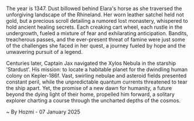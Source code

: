 
The year is 1347.  Dust billowed behind Elara's horse as she traversed the unforgiving landscape of the Rhineland.  Her worn leather satchel held not gold, but a precious scroll detailing a rumored lost monastery, whispered to hold ancient healing secrets.  Each creaking cart wheel, each rustle in the undergrowth, fueled a mixture of fear and exhilarating anticipation. Bandits, treacherous passes, and the ever-present threat of famine were just some of the challenges she faced in her quest, a journey fueled by hope and the unwavering pursuit of a legend.


Centuries later, Captain Jax navigated the Xylos Nebula in the starship 'Stardust'.  His mission: to locate a habitable planet for the dwindling human colony on Kepler-186f.  Vast, swirling nebulae and asteroid fields presented constant peril, while the unpredictable quantum currents threatened to tear the ship apart.  Yet, the promise of a new dawn for humanity, a future beyond the dying light of their home, propelled him forward, a solitary explorer charting a course through the uncharted depths of the cosmos.

~ By Hozmi - 07 January 2025
